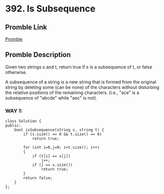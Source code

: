 # 392. Is Subsequence

## Promble Link
[Promble](https://leetcode.com/problems/is-subsequence/description/?envType=study-plan-v2&envId=top-interview-150)

## Promble Description
Given two strings s and t, return true if s is a subsequence of t, or false otherwise.

A subsequence of a string is a new string that is formed from the original string by deleting some (can be none) of the characters without disturbing the relative positions of the remaining characters. (i.e., "ace" is a subsequence of "abcde" while "aec" is not).

### WAY 1:
```
class Solution {
public:
    bool isSubsequence(string s, string t) {
        if (s.size() == 0 && t.size() == 0)
            return true;

        for (int i=0,j=0; i<t.size(); i++)
        {
            if (t[i] == s[j])
                j++;
            if (j == s.size())
                return true;
        }
        return false;
    }
};
```